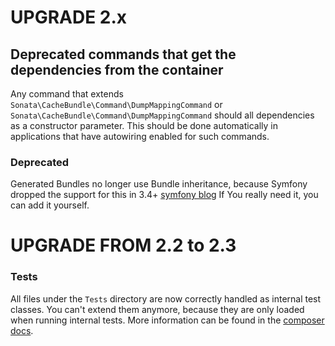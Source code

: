 UPGRADE 2.x
===========

## Deprecated commands that get the dependencies from the container

Any command that extends `Sonata\CacheBundle\Command\DumpMappingCommand` or
`Sonata\CacheBundle\Command\DumpMappingCommand` should all dependencies as a 
constructor parameter.
This should be done automatically in applications that have
autowiring enabled for such commands.

### Deprecated

Generated Bundles no longer use Bundle inheritance, because Symfony dropped the support for this in 3.4+ [symfony blog](https://symfony.com/blog/new-in-symfony-3-4-deprecated-bundle-inheritance)
If You really need it, you can add it yourself.

UPGRADE FROM 2.2 to 2.3
=======================

### Tests

All files under the ``Tests`` directory are now correctly handled as internal test classes. 
You can't extend them anymore, because they are only loaded when running internal tests. 
More information can be found in the [composer docs](https://getcomposer.org/doc/04-schema.md#autoload-dev).
